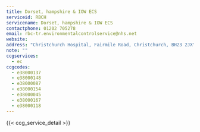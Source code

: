 ```yaml
---
title: Dorset, hampshire & IOW ECS
serviceid: RBCH
servicename: Dorset, hampshire & IOW ECS
contactphone: 01202 705278
email: rbc-tr.environmentalcontrolservice@nhs.net
website: 
address: "Christchurch Hospital, Fairmile Road, Christchurch, BH23 2JX"
note: ""
ccgservices:
  - ec
ccgcodes:
  - e38000137
  - e38000148
  - e38000087
  - e38000154
  - e38000045
  - e38000167
  - e38000118
---
```


{{< ccg_service_detail >}}
